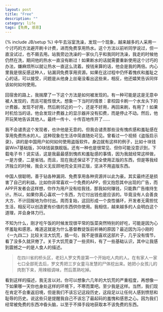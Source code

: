 ```yaml
---
layout: post
title: "Free"
description: ""
category: life
tags: [免费, 感恩]
---
```

{% include JB/setup %}
中午去浴室洗澡，发现一个现象，越来越多的人采用一个讨巧的方法避开刷卡计费，进而免费享用热水。这个方法以前听同学说过，但一直没试过，也不屑去用。站我旁边洗澡的一家伙几乎和我同时洗澡，我走的时候他仍然在洗，期间他的热水一直没有断过！如果断水的话就需要重新使用这个讨巧的办法，嫌麻烦所以就让热水一直这么流着。按钱来算的话，他会是我的两倍。内心里我是很反感这种人，钻漏洞免费享用资源。如果在这过程中仍怀着愧疚和羞耻之心的话，可以接受，问题是从他身上丝毫没看出这些来，相反，他还嬉笑告诉同伴该如何如何使用。

回宿舍的路上，我揣摩了一下这个方法是如何被发现的。有一种可能是这是无意中被人发现的，而且可能性很大。想象一下当时的情景：拿校园卡刷一个水龙头下的计费器，发现不好用，然后刷邻近的一个，还是不好用，再回来刷，有用了！如果时机恰当的话，他会发现计费器上的显示器并没有扣费，而是停止不动。然后，他开玩笑地告诉其他人。最终一传十、十传百地传开了……

我不会谴责这个发现者，也许他是无意的。但我会谴责那些没有愧疚感和羞耻感在享用免费热水的人。这种现象在生活中简直随处可见。曾看过一个视频《盗版启示录》，讲的是中国用户如何如何使用盗版软件。身边就有这样的例子，比如十块钱装Win7基础版，30块钱装旗舰版。还有一种也是很常见、但你可能没意识到，下载电子书！说实话，这是我最最感到愧疚和羞耻感的事情，因为我就经常这样做，一是方便，二是省钱。而且，现在我还保证不了完全使用正版的东西，但是等我经济独立的时候，我会义无反顾地完全支持正版，坚决不用盗版东西。

中国人很聪明，善于钻各种漏洞、免费享用各种资源并以此为豪。其实最终还是损害了自己的利益。比如你非常喜欢一个免费的APP，但又抱怨其中出现的广告，而APP开发者会这样想，你作为用户没有给我钱，那我如何赚钱，只能靠广告维持生计。所以，如果你真心喜欢一个东西，为它付出钱也是应该的。毕竟没有人会善良大方、不计回报地为你付出。周而复始，这回形成一个良性循环，开发者无需担忧生活，相反可以创造更有价值的东西供你使用。我相信，越来越多的人会明白这个道理，并会身体力行。

不知为什么，刚才吃午饭的时候发现很平常的饭菜突然特别的好吃，可能是因为心怀羞耻和感恩。难道这就是为什么基督教徒饭前祈祷的原因？最近因为冯小刚的《一九四二》比较关注大饥荒，插一句，我不是很喜欢这部片子，几乎没有情节，看了没多久就厌倦了。关于大饥荒查了一些资料，有了一些基础认识，其中让我感到震撼之一的是人食人的描述。
>在四川省的桥头区，老妇人罗文秀是第一个开始吃人肉的人。在有家人一家七口全部死去后，罗文秀把三岁女童马发慧的尸体挖出来。她把小女孩儿的肉割下来，用辣椒调味，然后蒸熟吃掉。

看到这样的描述，我无言以对。你可以想象六几年的大饥荒的严重程度，再想像一下如果哪一天你也身处这样的环境下，不寒而栗吧。至少我是这样。当然，我们现在肯定不会重返旧境，但是我们不该忘记这段历史，这段足以让任何人感到愤怒和耻辱的历史。说这些只是提醒我自己不该忘了最起码的羞愧和感恩之心。因为我们经常被免费的东西冲昏头脑，以至于不择手段地获取本不该免费的东西。